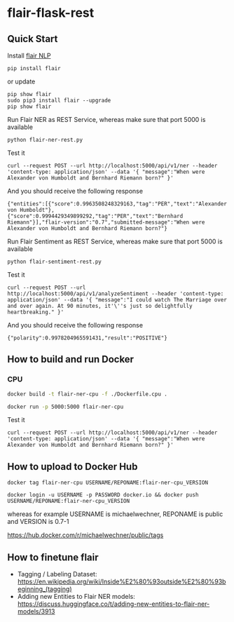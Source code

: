 # flair-flask-rest

## Quick Start

Install [flair NLP](https://github.com/flairNLP/flair)

```
pip install flair
```

or update

```
pip show flair
sudo pip3 install flair --upgrade
pip show flair
```

Run Flair NER as REST Service, whereas make sure that port 5000 is available

```
python flair-ner-rest.py
```

Test it

```
curl --request POST --url http://localhost:5000/api/v1/ner --header 'content-type: application/json' --data '{ "message":"When were Alexander von Humboldt and Bernhard Riemann born?" }'
```

And you should receive the following response

```
{"entities":[{"score":0.9963508248329163,"tag":"PER","text":"Alexander von Humboldt"},{"score":0.9994429349899292,"tag":"PER","text":"Bernhard Riemann"}],"flair-version":"0.7","submitted-message":"When were Alexander von Humboldt and Bernhard Riemann born?"}
```

Run Flair Sentiment as REST Service, whereas make sure that port 5000 is available

```
python flair-sentiment-rest.py
```

Test it

```
curl --request POST --url http://localhost:5000/api/v1/analyzeSentiment --header 'content-type: application/json' --data '{ "message":"I could watch The Marriage over and over again. At 90 minutes, it'\''s just so delightfully heartbreaking." }'
```

And you should receive the following response

```
{"polarity":0.9978204965591431,"result":"POSITIVE"}
```

## How to build and run Docker

### CPU

```bash
docker build -t flair-ner-cpu -f ./Dockerfile.cpu .
```

```bash
docker run -p 5000:5000 flair-ner-cpu
```

Test it

```
curl --request POST --url http://localhost:5000/api/v1/ner --header 'content-type: application/json' --data '{ "message":"When were Alexander von Humboldt and Bernhard Riemann born?" }'
```

## How to upload to Docker Hub

```
docker tag flair-ner-cpu USERNAME/REPONAME:flair-ner-cpu_VERSION
```

```
docker login -u USERNAME -p PASSWORD docker.io && docker push USERNAME/REPONAME:flair-ner-cpu_VERSION
```

whereas for example USERNAME is michaelwechner, REPONAME is public and VERSION is 0.7-1

https://hub.docker.com/r/michaelwechner/public/tags

## How to finetune flair

- Tagging / Labeling Dataset: https://en.wikipedia.org/wiki/Inside%E2%80%93outside%E2%80%93beginning_(tagging)
- Adding new Entities to Flair NER models: https://discuss.huggingface.co/t/adding-new-entities-to-flair-ner-models/3913
